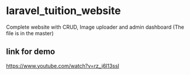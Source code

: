 # laravel_tuition_website
Complete website with CRUD, Image uploader and admin dashboard (The file is in the master)

## link for demo
https://www.youtube.com/watch?v=rz_j6l13ssI
